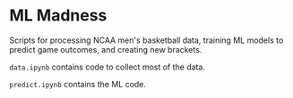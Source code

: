 # ML Madness

Scripts for processing NCAA men's basketball data, training ML models to predict game outcomes,
and creating new brackets.

`data.ipynb` contains code to collect most of the data.

`predict.ipynb`  contains the ML code.